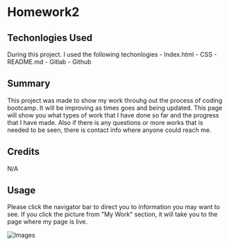 # Homework2


## Techonlogies Used
During this project. I used the following techonlogies
    - Index.html
    - CSS
    - README.md
    - Gitlab
    - Github

## Summary
This project was made to show my work throuhg out the process of coding bootcamp. It will be improving as times goes and being updated. This page will show you what types of work that I have done so far and the progress that I have made. Also if there is any questions or more works that is needed to be seen, there is contact info where anyone could reach me. 

## Credits
N/A

## Usage
Please click the navigator bar to direct you to information you may want to see. 
If you click the picture from "My Work" section, it will take you to the page where my page is live. 

![Images](assets/css/images/IMG6.jpeg)